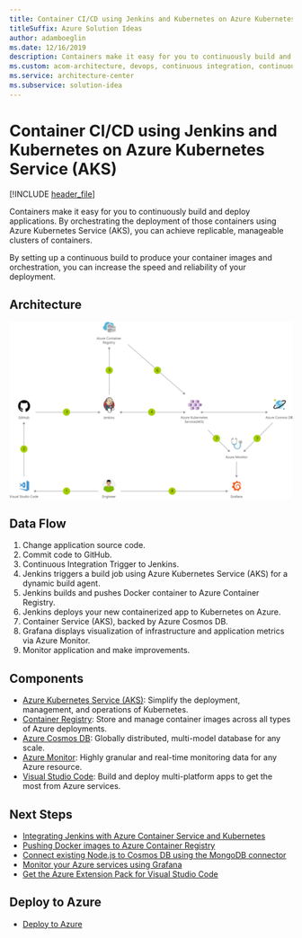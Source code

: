 ```yaml
---
title: Container CI/CD using Jenkins and Kubernetes on Azure Kubernetes Service (AKS)
titleSuffix: Azure Solution Ideas
author: adamboeglin
ms.date: 12/16/2019
description: Containers make it easy for you to continuously build and deploy applications. By orchestrating the deployment of those containers using Azure Kubernetes Service (AKS), you can achieve replicable, manageable clusters of containers.
ms.custom: acom-architecture, devops, continuous integration, continuous delivery, CI/CD, continuous deployment, interactive-diagram, is-deployable, 'https://azure.microsoft.com/solutions/architecture/container-cicd-using-jenkins-and-kubernetes-on-azure-container-service/'
ms.service: architecture-center
ms.subservice: solution-idea
---
```


# Container CI/CD using Jenkins and Kubernetes on Azure Kubernetes Service (AKS)

[!INCLUDE [header_file](../header.md)]

Containers make it easy for you to continuously build and deploy applications. By orchestrating the deployment of those containers using Azure Kubernetes Service (AKS), you can achieve replicable, manageable clusters of containers.

By setting up a continuous build to produce your container images and orchestration, you can increase the speed and reliability of your deployment.

## Architecture

![Architecture diagram](../media/container-cicd-using-jenkins-and-kubernetes-on-azure-container-service.svg)

## Data Flow

1. Change application source code.
1. Commit code to GitHub.
1. Continuous Integration Trigger to Jenkins.
1. Jenkins triggers a build job using Azure Kubernetes Service (AKS) for a dynamic build agent.
1. Jenkins builds and pushes Docker container to Azure Container Registry.
1. Jenkins deploys your new containerized app to Kubernetes on Azure.
1. Container Service (AKS), backed by Azure Cosmos DB.
1. Grafana displays visualization of infrastructure and application metrics via Azure Monitor.
1. Monitor application and make improvements.

## Components

* [Azure Kubernetes Service (AKS)](https://azure.microsoft.com/services/kubernetes-service): Simplify the deployment, management, and operations of Kubernetes.
* [Container Registry](https://azure.microsoft.com/services/container-registry): Store and manage container images across all types of Azure deployments.
* [Azure Cosmos DB](https://azure.microsoft.com/services/cosmos-db): Globally distributed, multi-model database for any scale.
* [Azure Monitor](https://azure.microsoft.com/services/monitor): Highly granular and real-time monitoring data for any Azure resource.
* [Visual Studio Code](https://azure.microsoft.com/products/visual-studio): Build and deploy multi-platform apps to get the most from Azure services.

## Next Steps

* [Integrating Jenkins with Azure Container Service and Kubernetes](https://docs.microsoft.com/azure/container-service/kubernetes/container-service-kubernetes-jenkins)
* [Pushing Docker images to Azure Container Registry](https://docs.microsoft.com/azure/container-registry/container-registry-get-started-docker-cli)
* [Connect existing Node.js to Cosmos DB using the MongoDB connector](https://docs.microsoft.com/azure/cosmos-db/create-mongodb-nodejs)
* [Monitor your Azure services using Grafana](https://docs.microsoft.com/azure/monitoring-and-diagnostics/monitor-send-to-grafana)
* [Get the Azure Extension Pack for Visual Studio Code](https://marketplace.visualstudio.com/items?itemName=ms-vscode.vscode-azureextensionpack)

## Deploy to Azure

* [Deploy to Azure](https://azure.microsoft.com/resources/templates/jenkins-cicd-container)
